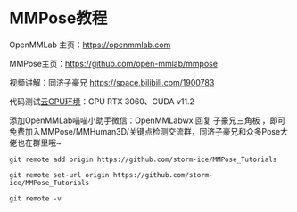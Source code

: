 # MMPose教程

OpenMMLab 主页：https://openmmlab.com

MMPose主页：https://github.com/open-mmlab/mmpose

视频讲解：同济子豪兄 https://space.bilibili.com/1900783

代码测试[云GPU环境](https://featurize.cn?s=d7ce99f842414bfcaea5662a97581bd1)：GPU RTX 3060、CUDA v11.2

添加OpenMMLab喵喵小助手微信：OpenMMLabwx 回复 子豪兄三角板 ，即可免费加入MMPose/MMHuman3D/关键点检测交流群，同济子豪兄和众多Pose大佬也在群里哦~



```
git remote add origin https://github.com/storm-ice/MMPose_Tutorials
```

```
git remote set-url origin https://github.com/storm-ice/MMPose_Tutorials
```

```
git remote -v
```

